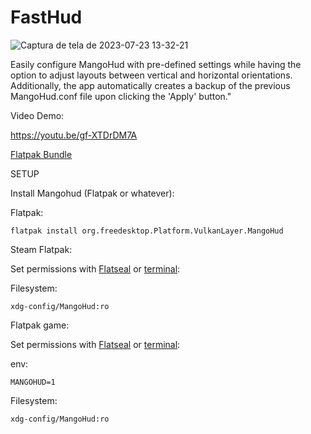 # FastHud
![Captura de tela de 2023-07-23 13-32-21](https://github.com/fastoslinux/FastHud/assets/17401812/8dd7a41c-079a-4002-8531-d49544222a4e)


Easily configure MangoHud with pre-defined settings while having the option to adjust layouts between vertical and horizontal orientations. Additionally, the app automatically creates a backup of the previous MangoHud.conf file upon clicking the 'Apply' button."

Video Demo:

https://youtu.be/gf-XTDrDM7A

[Flatpak Bundle](https://github.com/fastoslinux/FastHud/releases/download/0.1/io.github.fastoslinux.fasthud.flatpak)


SETUP

Install Mangohud (Flatpak or whatever):

Flatpak:

``flatpak install org.freedesktop.Platform.VulkanLayer.MangoHud``

Steam Flatpak:

Set permissions with [Flatseal](https://flathub.org/pt-BR/apps/com.github.tchx84.Flatseal) or [terminal](https://docs.flatpak.org/en/latest/sandbox-permissions.html?highlight=permission):

Filesystem:

``xdg-config/MangoHud:ro``

Flatpak game:

Set permissions with [Flatseal](https://flathub.org/pt-BR/apps/com.github.tchx84.Flatseal) or [terminal](https://docs.flatpak.org/en/latest/sandbox-permissions.html?highlight=permission):

env:

``MANGOHUD=1``

Filesystem:

``xdg-config/MangoHud:ro``


